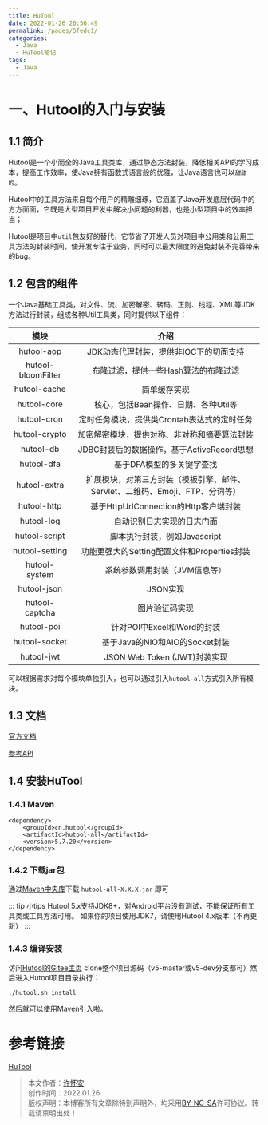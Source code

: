 ```yaml
---
title: HuTool
date: 2022-01-26 20:56:49
permalink: /pages/5fedc1/
categories:
  - Java
  - HuTool笔记
tags:
  - Java
---
```


# 一、Hutool的入门与安装
## 1.1 简介

Hutool是一个小而全的Java工具类库，通过静态方法封装，降低相关API的学习成本，提高工作效率，使Java拥有函数式语言般的优雅，让Java语言也可以`甜甜的`。

Hutool中的工具方法来自每个用户的精雕细琢，它涵盖了Java开发底层代码中的方方面面，它既是大型项目开发中解决小问题的利器，也是小型项目中的效率担当；

Hutool是项目中`util`包友好的替代，它节省了开发人员对项目中公用类和公用工具方法的封装时间，使开发专注于业务，同时可以最大限度的避免封装不完善带来的bug。

## 1.2 包含的组件
一个Java基础工具类，对文件、流、加密解密、转码、正则、线程、XML等JDK方法进行封装，组成各种Util工具类，同时提供以下组件：

| 模块 	                |   介绍                                                             |
|:---------------------:|:------------------------------------------------------------------:|
| hutool-aop 	        |   JDK动态代理封装，提供非IOC下的切面支持                                 |
| hutool-bloomFilter    |	布隆过滤，提供一些Hash算法的布隆过滤                                   |
| hutool-cache 	        |   简单缓存实现                                                       |
| hutool-core 	        |   核心，包括Bean操作、日期、各种Util等                                  |
| hutool-cron 	        |   定时任务模块，提供类Crontab表达式的定时任务                             |
| hutool-crypto 	    |   加密解密模块，提供对称、非对称和摘要算法封装                             |
| hutool-db 	        |   JDBC封装后的数据操作，基于ActiveRecord思想                            |
| hutool-dfa 	        |   基于DFA模型的多关键字查找                                            |
| hutool-extra 	        |   扩展模块，对第三方封装（模板引擎、邮件、Servlet、二维码、Emoji、FTP、分词等）|
| hutool-http 	        |   基于HttpUrlConnection的Http客户端封装                               |
| hutool-log 	        |   自动识别日志实现的日志门面                                            |
| hutool-script 	    |   脚本执行封装，例如Javascript                                        |
| hutool-setting 	    |   功能更强大的Setting配置文件和Properties封装                           |
| hutool-system 	    |   系统参数调用封装（JVM信息等）                                         |
| hutool-json 	        |   JSON实现                                                          |
| hutool-captcha 	    |   图片验证码实现                                                      |
| hutool-poi 	        |   针对POI中Excel和Word的封装                                          |
| hutool-socket 	    |   基于Java的NIO和AIO的Socket封装                                      |
| hutool-jwt 	        |   JSON Web Token (JWT)封装实现                                       |

可以根据需求对每个模块单独引入，也可以通过引入`hutool-all`方式引入所有模块。

## 1.3 文档
[官方文档](https://www.hutool.cn/docs/)

[参考API](https://apidoc.gitee.com/dromara/hutool/)

## 1.4 安装HuTool
### 1.4.1 Maven
```shell
<dependency>
    <groupId>cn.hutool</groupId>
    <artifactId>hutool-all</artifactId>
    <version>5.7.20</version>
</dependency>
```
### 1.4.2 下载jar包
通过[Maven中央库](https://repo1.maven.org/maven2/cn/hutool/hutool-all/5.7.20/)下载 `hutool-all-X.X.X.jar` 即可

::: tip 小tips
Hutool 5.x支持JDK8+，对Android平台没有测试，不能保证所有工具类或工具方法可用。 如果你的项目使用JDK7，请使用Hutool 4.x版本（不再更新）
::: 
### 1.4.3 编译安装
访问[Hutool的Gitee主页](https://gitee.com/dromara/hutool) clone整个项目源码（v5-master或v5-dev分支都可）然后进入Hutool项目目录执行：
```shell
./hutool.sh install
```
然后就可以使用Maven引入啦。

# 参考链接
[HuTool](https://hutool.cn)

>本文作者：[许怀安](https://www.dbsecurity.com.cn/)
><br/>创作时间：2022.01.26
><br/>版权声明：本博客所有文章除特别声明外，均采用[BY-NC-SA](https://creativecommons.org/licenses/by-nc-sa/4.0/zh-CN/)许可协议。转载请禀明出处！

